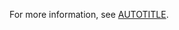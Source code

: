 For more information, see [AUTOTITLE](/code-security/security-advisories/working-with-global-security-advisories-from-the-github-advisory-database/browsing-security-advisories-in-the-github-advisory-database).
